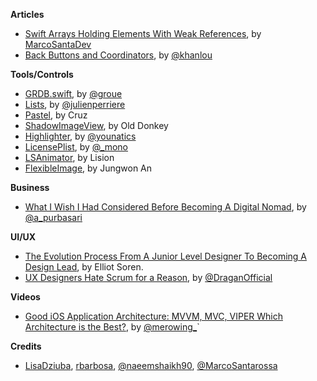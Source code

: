 
**Articles**

* [Swift Arrays Holding Elements With Weak References](https://marcosantadev.com/swift-arrays-holding-elements-weak-references/), by [MarcoSantaDev](https://twitter.com/MarcoSantaDev)
* [Back Buttons and Coordinators](http://khanlou.com/2017/05/back-buttons-and-coordinators/), by [@khanlou](https://twitter.com/khanlou)


**Tools/Controls**

* [GRDB.swift](https://github.com/groue/GRDB.swift), by [@groue](https://twitter.com/groue)
* [Lists](https://github.com/jperriere/Lists), by [@julienperriere](https://twitter.com/julienperriere)
* [Pastel](https://github.com/cruisediary/Pastel), by Cruz
* [ShadowImageView](https://github.com/olddonkey/ShadowImageView), by Old Donkey
* [Highlighter](https://github.com/younatics/Highlighter), by [@younatics](http://twitter.com/younatics)
* [LicensePlist](https://github.com/mono0926/LicensePlist), by [@_mono](https://twitter.com/_mono)
* [LSAnimator](https://github.com/Lision/LSAnimator), by Lision
* [FlexibleImage](https://github.com/Kawoou/FlexibleImage), by Jungwon An

**Business**

* [What I Wish I Had Considered Before Becoming A Digital Nomad](https://www.fastcompany.com/40402577/what-i-wished-i-considered-before-becoming-a-digital-nomad), by [@a_purbasari](https://twitter.com/a_purbasari)

**UI/UX**

* [The Evolution Process From A Junior Level Designer To Becoming A Design Lead](https://uxdesign.cc/the-evolution-process-from-a-junior-level-designer-to-becoming-a-design-lead-5cde5fe1668c), by Elliot Soren.
* [UX Designers Hate Scrum for a Reason](http://kovacevic.io/ux-designers-hate-scrum-for-a-reason.html), by [@DraganOfficial](https://twitter.com/DraganOfficial)

**Videos**

* [Good iOS Application Architecture: MVVM, MVC, VIPER Which Architecture is the Best?](https://news.realm.io/news/krzysztof-zablocki-mDevCamp-ios-architecture-mvvm-mvc-viper), by [@merowing_](https://twitter.com/merowing_)`

**Credits**

* [LisaDziuba](https://github.com/LisaDziuba), [rbarbosa](https://github.com/rbarbosa), [@naeemshaikh90](https://github.com/naeemshaikh90), [@MarcoSantarossa](https://github.com/MarcoSantarossa)
